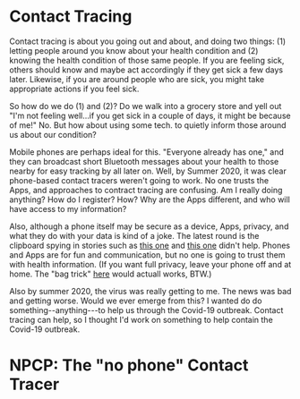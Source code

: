 # Contact Tracing

Contact tracing is about you going out and about, and doing two things: (1) letting people around you know about your health condition and (2) knowing the health condition of those same people. If you are feeling sick, others should know and maybe act accordingly if they get sick a few days later.  Likewise, if you are around people who are sick, you might take appropriate actions if you feel sick.

So how do we do (1) and (2)?  Do we walk into a grocery store and yell out "I'm not feeling well...if you get sick in a couple of days, it might be because of me!" No.  But how about using some tech. to quietly inform those around us about our condition?

Mobile phones are perhaps ideal for this. "Everyone already has one," and they can broadcast short Bluetooth messages about your health to those nearby for easy tracking by all later on. Well, by Summer 2020, it was clear phone-based contact tracers weren't going to work. No one trusts the Apps, and approaches to contract tracing are confusing. Am I really doing anything? How do I register? How? Why are the Apps different, and who will have access to my information? 

Also, although a phone itself may be secure as a device, Apps, privacy, and what they do with your data is kind of a joke.  The latest round is the clipboard spying in stories such as [this one](https://www.computing.co.uk/news/4017082/tiktok-spying-clipboard-researchers-warn-iphone-users) and [this one](https://www.forbes.com/sites/daveywinder/2020/07/04/apple-ios-14-catches-microsofts-linkedin-spying-on-clipboard-tiktok-apps-privacy-iphone-ipad-macbook/#ecac5085896e) didn't help. Phones and Apps are for fun and communication, but no one is going to trust them with health information. (If you want full privacy, leave your phone off and at home. The "bag trick" [here](https://youtu.be/s3poKUuvtyM?t=55) would actuall works, BTW.)

Also by summer 2020, the virus was really getting to me. The news was bad and getting worse.  Would we ever emerge from this?  I wanted do do something--anything---to help us through the Covid-19 outbreak. Contact tracing can help, so I thought I'd work on something to help contain the Covid-19 outbreak.

# NPCP: The "no phone" Contact Tracer





